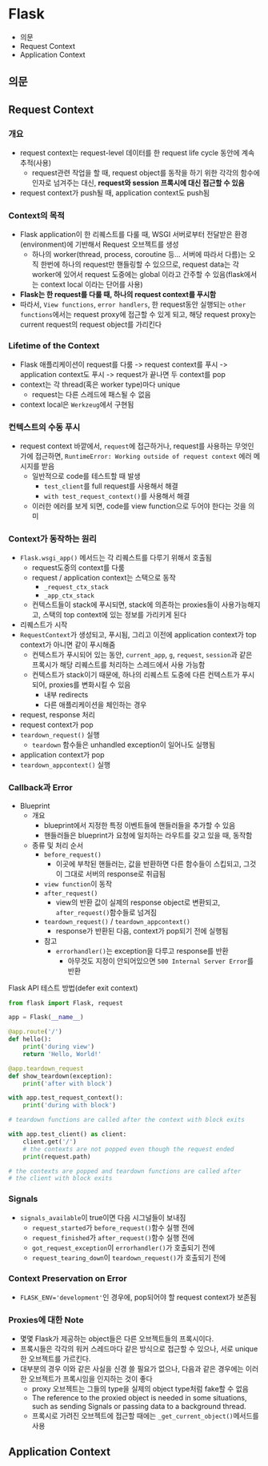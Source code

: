 # Flask

- 의문
- Request Context
- Application Context

## 의문

## Request Context

### 개요

- request context는 request-level 데이터를 한 request life cycle 동안에 계속 추적(사용)
  - request관련 작업을 할 때, request object를 동작을 하기 위한 각각의 함수에 인자로 넘겨주는 대신, **request와 session 프록시에 대신 접근할 수 있음**
- request context가 push될 때, application context도 push됨

### Context의 목적

- Flask application이 한 리퀘스트를 다룰 때, WSGI 서버로부터 전달받은 환경(environment)에 기반해서 Request 오브젝트를 생성
  - 하나의 worker(thread, process, coroutine 등... 서버에 따라서 다름)는 오직 한번에 하나의 request만 핸들링할 수 있으므로, request data는 각 worker에 있어서 request 도중에는 global 이라고 간주할 수 있음(flask에서는 context local 이라는 단어를 사용)
- **Flask는 한 request를 다룰 때, 하나의 request context를 푸시함**
- 따라서, `View functions`, `error handlers`, 한 request동안 실행되는 `other functions`에서는 request proxy에 접근할 수 있게 되고, 해당 request proxy는 current request의 request object를 가리킨다

### Lifetime of the Context

- Flask 애플리케이션이 request를 다룸 -> request context를 푸시 -> application context도 푸시 -> request가 끝나면 두 context를 pop
- context는 각 thread(혹은 worker type)마다 unique
  - request는 다른 스레드에 패스될 수 없음
- context local은 `Werkzeug`에서 구현됨

### 컨텍스트의 수동 푸시

- request context 바깥에서, `request`에 접근하거나, request를 사용하는 무엇인가에 접근하면, `RuntimeError: Working outside of request context` 에러 메시지를 받음
  - 일반적으로 code를 테스트할 때 발생
    - `test_client`를 full request를 사용해서 해결
    - `with test_request_context()`를 사용해서 해결
  - 이러한 에러를 보게 되면, code를 view function으로 두어야 한다는 것을 의미

### Context가 동작하는 원리

- `Flask.wsgi_app()` 메서드는 각 리퀘스트를 다루기 위해서 호출됨
  - request도중의 context를 다룸
  - request / application context는 스택으로 동작
    - `_request_ctx_stack`
    - `_app_ctx_stack`
  - 컨텍스트들이 stack에 푸시되면, stack에 의존하는 proxies들이 사용가능해지고, 스택의 top context에 있는 정보를 가리키게 된다
- 리퀘스트가 시작
- `RequestContext`가 생성되고, 푸시됨, 그리고 이전에 application context가 top context가 아니면 같이 푸시해줌
  - 컨텍스트가 푸시되어 있는 동안, `current_app`, `g`, `request`, `session`과 같은 프록시가 해당 리퀘스트를 처리하는 스레드에서 사용 가능함
  - 컨텍스트가 stack이기 때문에, 하나의 리퀘스트 도중에 다른 컨텍스트가 푸시되어, proxies를 변화시킬 수 있음
    - 내부 redirects
    - 다른 애플리케이션을 체인하는 경우
- request, response 처리
- request context가 pop
- `teardown_request()` 실행
  - `teardown` 함수들은 unhandled exception이 일어나도 실행됨
- application context가 pop
- `teardown_appcontext()` 실행

### Callback과 Error

- Blueprint
  - 개요
    - blueprint에서 지정한 특정 이벤트들에 핸들러들을 추가할 수 있음
    - 핸들러들은 blueprint가 요청에 일치하는 라우트를 갖고 있을 때, 동작함
  - 종류 및 처리 순서
    - `before_request()`
      - 이곳에 부착된 핸들러는, 값을 반환하면 다른 함수들이 스킵되고, 그것이 그대로 서버의 response로 취급됨
    - `view function`이 동작
    - `after_request()`
      - view의 반환 값이 실제의 response object로 변환되고, `after_request()`함수들로 넘겨짐
    - `teardown_request()` / `teardown_appcontext()`
      - response가 반환된 다음, context가 pop되기 전에 실행됨
    - 참고
      - `errorhandler()`는 exception을 다루고 response를 반환
        - 아무것도 지정이 안되어있으면 `500 Internal Server Error`를 반환

Flask API 테스트 방법(defer exit context)

```py
from flask import Flask, request

app = Flask(__name__)

@app.route('/')
def hello():
    print('during view')
    return 'Hello, World!'

@app.teardown_request
def show_teardown(exception):
    print('after with block')

with app.test_request_context():
    print('during with block')

# teardown functions are called after the context with block exits

with app.test_client() as client:
    client.get('/')
    # the contexts are not popped even though the request ended
    print(request.path)

# the contexts are popped and teardown functions are called after
# the client with block exits
```

### Signals

- `signals_available`이 true이면 다음 시그널들이 보내짐
  - `request_started`가 `before_request()`함수 실행 전에
  - `request_finished`가 `after_request()`함수 실행 전에
  - `got_request_exception`이 `errorhandler()`가 호출되기 전에
  - `request_tearing_down`이 `teardown_request()`가 호출되기 전에

### Context Preservation on Error

- `FLASK_ENV='development'`인 경우에, pop되어야 할 request context가 보존됨

### Proxies에 대한 Note

- 몇몇 Flask가 제공하는 object들은 다른 오브젝트들의 프록시이다.
- 프록시들은 각각의 워커 스레드마다 같은 방식으로 접근할 수 있으나, 서로 unique한 오브젝트를 가르킨다.
- 대부분의 경우 이와 같은 사실을 신경 쓸 필요가 없으나, 다음과 같은 경우에는 이러한 오브젝트가 프록시임을 인지하는 것이 좋다
  - proxy 오브젝트는 그들의 type을 실제의 object type처럼 fake할 수 없음
  - The reference to the proxied object is needed in some situations, such as sending Signals or passing data to a background thread.
  - 프록시로 가려진 오브젝트에 접근할 때에는 `_get_current_object()`메서드를 사용

## Application Context
